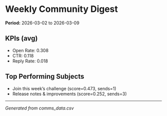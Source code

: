 # Weekly Community Digest

**Period:** 2026-03-02 to 2026-03-09

## KPIs (avg)
- Open Rate: 0.308
- CTR: 0.118
- Reply Rate: 0.018

## Top Performing Subjects
- Join this week’s challenge (score=0.473, sends=1)
- Release notes & improvements (score=0.252, sends=3)

---

_Generated from comms_data.csv_